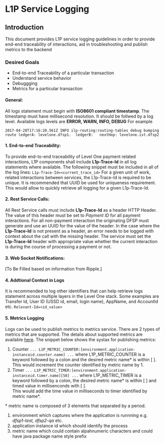 # L1P Service Logging

## Introduction
This document provides L1P service logging guidelines in order to provide end-end traceability of interactions, aid in troubleshooting and publish metrics to the backend

### Desired Goals
* End-to-end Traceability of a particular transaction
* Understand service behavior
* Debuggging
* Metrics for a particular transaction

#### General:
All logs statement must begin with **ISO8601 compliant timestamp**.  The timestamp must have millisecond resolution.  It should be follwed by a log level.  Available logs levels are 
**ERROR, WARN, INFO, DEBUG**  For example
```
2017-04-28T17:16:20.561Z INFO ilp-routing:routing-tables debug bumping route ledgerA: levelone.dfsp1.  ledgerB:   nextHop: levelone.ist.dfsp2
```
#### 1. End-to-end Traceability:  
To provide end-to-end traceability of Level One payment related interactions, L1P components shall include **L1p-Trace-Id** in all log statements where available.  The following
snippet must be included in all of the log lines: `L1p-Trace-Id=<current_trace_id>` For a given unit of work, related interactions between services,
the L1p-Trace-Id is required to be unique.  It is recommended that UUID be used for uniqueness requirement.  This would allow to quickly retrieve
all logging for a given L1p-Trace-Id.    
 
#### 2. Rest Service Calls:  
All Rest Service calls must include **L1p-Trace-Id** as a header HTTP Header.  The value of this header must be set to *Payment ID* for all payment interactions.
For all non-payment interaction the originating DFSP must generate and use an UUID for the value of the header.  In the case where the **L1p-Trace-Id** is not present
as a header, an error needs to be logged with context about the call with the missing header.  The service must set the **L1p-Trace-Id** header with appropriate value 
whether the current interaction is during the course of processing a payment or not.

#### 3. Web Socket Notifications:  
[To Be Filled based on information from Ripple.]

#### 4. Addtional Context in Logs
It is recommended to log other identifiers that can help retrieve logs statement across multiple layers in the Level One stack. 
Some examples are Transfer Id, User ID (USSD id, email, login name), AppName, and AccountId etc.  `Relevant-Id=<id_value>`
  
#### 5. Metrics Logging
Logs can be used to publish metrics to metrics service.  There are 2 types of metrics that are supported.  The details about supported
metrics are available [here](https://github.com/LevelOneProject/interop-metrics-ui/blob/master/available-metrics.md).  The snippet below shows the systax for publishing metrics:
  
  1. Counter
    ```
    ... L1P_METRIC_COUNTER:[environment.application-instanceid.counter.name] ...
    ```
    where L1P_METRIC_COUNTER is a keyword followed by a colon and the desired metric name* is within [ ].  This would increment the 
    counter identified by metric name by 1.
  1. Timer
    ```
    ... L1P_METRIC_TIMER:[environment.application-instanceid.timer.name][50] ...
    ```
    where L1P_METRIC_TIMER is a keyword followed by a colon, the desired metric name* is within [ ] and timed value in millisenconds with [ ].  
    This would add the time value in milliseconds to timer identified by metric name*.

  \* metric name is composed of 3 elements that separated by a period.  
  1. environment which captures where the application is runnning e.g. _dfsp1-test, dfsp2-qa_ etc.
  1. application instance id which should identify the process
  1. metric name which could contain alpahnumeric characters and could have java package name style prefix
